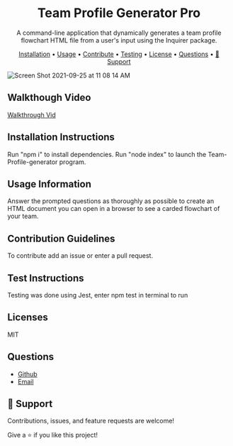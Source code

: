 <h1 align="center">Team Profile Generator Pro</h1>

<p align="center">A command-line application that dynamically generates a team profile flowchart HTML file from a user's input using the Inquirer package.</p>
 
<p align="center">
<a href="#installation-instructions">Installation</a> •
<a href="#usage-information">Usage</a> •
<a href="#contribution-guidelines">Contribute</a> •
<a href="#test-instructions">Testing</a> •
<a href="#licenses">License</a> •
<a href="#questions">Questions</a> •
<a href="#-support">🤝 Support</a> 
</p>

![Screen Shot 2021-09-25 at 11 08 14 AM](https://user-images.githubusercontent.com/85111342/134776254-16e98e89-d0c9-4fea-8770-da246dea1375.png)

## Walkthough Video

[Walkthrough Vid](https://youtu.be/lF-xQsC3U6I)

## Installation Instructions 
Run "npm i" to install dependencies. Run "node index" to launch the Team-Profile-generator program.
## Usage Information
Answer the prompted questions as thoroughly as possible to create an HTML document you can open in a browser to see a carded flowchart of your team.
## Contribution Guidelines
To contribute add an issue or enter a pull request.
## Test Instructions
Testing was done using Jest, enter npm test  in terminal to run
## Licenses
MIT


## Questions

- [Github](https://github.com/davetoth77 "davetoth77")
- [Email](mailto:dtoth77@gmail.com?subject=Hi "Hi!")

## 🤝 Support

Contributions, issues, and feature requests are welcome!

Give a ⭐️  if you like this project!
